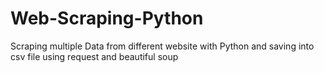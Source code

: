 # Web-Scraping-Python
Scraping multiple  Data from different website with Python and saving into csv file using request and beautiful soup 
